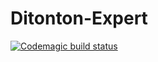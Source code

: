 # Ditonton-Expert
[![Codemagic build status](https://api.codemagic.io/apps/63905d725b14bb01d2ba45a5/63905d725b14bb01d2ba45a4/status_badge.svg)](https://codemagic.io/apps/63905d725b14bb01d2ba45a5/63905d725b14bb01d2ba45a4/latest_build)



